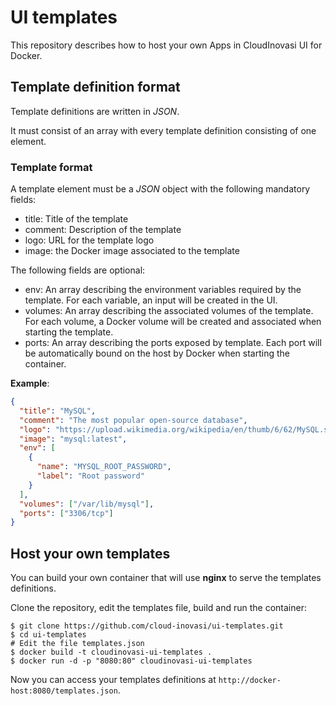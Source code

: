 # UI templates

This repository describes how to host your own Apps in CloudInovasi UI for Docker.

## Template definition format

Template definitions are written in *JSON*.

It must consist of an array with every template definition consisting of one element.

### Template format

A template element must be a *JSON* object with the following mandatory fields:

* title: Title of the template
* comment: Description of the template
* logo: URL for the template logo
* image: the Docker image associated to the template

The following fields are optional:

* env: An array describing the environment variables required by the template.
For each variable, an input will be created in the UI.
* volumes: An array describing the associated volumes of the template.
For each volume, a Docker volume will be created and associated when starting the template.
* ports: An array describing the ports exposed by template.
Each port will be automatically bound on the host by Docker when starting the container.

**Example**:

```json
{
  "title": "MySQL",
  "comment": "The most popular open-source database",
  "logo": "https://upload.wikimedia.org/wikipedia/en/thumb/6/62/MySQL.svg/640px-MySQL.svg.png",
  "image": "mysql:latest",
  "env": [
    {
      "name": "MYSQL_ROOT_PASSWORD",
      "label": "Root password"
    }
  ],
  "volumes": ["/var/lib/mysql"],
  "ports": ["3306/tcp"]
}
```

## Host your own templates

You can build your own container that will use **nginx** to serve the templates definitions.

Clone the repository, edit the templates file, build and run the container:

```shell
$ git clone https://github.com/cloud-inovasi/ui-templates.git
$ cd ui-templates
# Edit the file templates.json
$ docker build -t cloudinovasi-ui-templates .
$ docker run -d -p "8080:80" cloudinovasi-ui-templates
```

Now you can access your templates definitions at `http://docker-host:8080/templates.json`.
